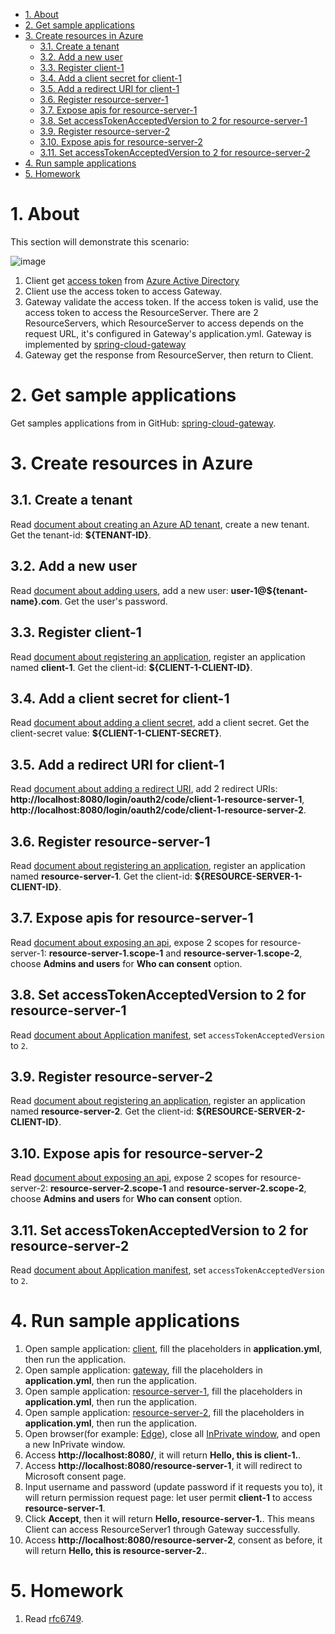 - [1. About](#1-about)
- [2. Get sample applications](#2-get-sample-applications)
- [3. Create resources in Azure](#3-create-resources-in-azure)
	* [3.1. Create a tenant](#31-create-a-tenant)
	* [3.2. Add a new user](#32-add-a-new-user)
	* [3.3. Register client-1](#33-register-client-1)
	* [3.4. Add a client secret for client-1](#34-add-a-client-secret-for-client-1)
	* [3.5. Add a redirect URI for client-1](#35-add-a-redirect-uri-for-client-1)
	* [3.6. Register resource-server-1](#36-register-resource-server-1)
	* [3.7. Expose apis for resource-server-1](#37-expose-apis-for-resource-server-1)
	* [3.8. Set accessTokenAcceptedVersion to 2 for resource-server-1](#38-set-accesstokenacceptedversion-to-2-for-resource-server-1)
	* [3.9. Register resource-server-2](#39-register-resource-server-2)
	* [3.10. Expose apis for resource-server-2](#310-expose-apis-for-resource-server-2)
	* [3.11. Set accessTokenAcceptedVersion to 2 for resource-server-2](#311-set-accesstokenacceptedversion-to-2-for-resource-server-2)
- [4. Run sample applications](#4-run-sample-applications)
- [5. Homework](#5-homework)


# 1. About

This section will demonstrate this scenario:

![image](https://user-images.githubusercontent.com/13167207/148503627-700f287c-ea93-4957-b811-ad8f7f8c5ed3.png)

1. Client get [access token](https://docs.microsoft.com/azure/active-directory/develop/access-tokens) from [Azure Active Directory](https://azure.microsoft.com/services/active-directory/)
2. Client use the access token to access Gateway.
3. Gateway validate the access token. If the access token is valid, use the access token to access the ResourceServer. There are 2 ResourceServers, which ResourceServer to access depends on the request URL, it's configured in Gateway's application.yml. Gateway is implemented by [spring-cloud-gateway](https://docs.spring.io/spring-cloud-gateway/docs/current/reference/html/)
4. Gateway get the response from ResourceServer, then return to Client.

# 2. Get sample applications
Get samples applications from in GitHub: [spring-cloud-gateway](../../../../reactive/webflux/oauth2/spring-cloud-gateway).

# 3. Create resources in Azure

## 3.1. Create a tenant
Read [document about creating an Azure AD tenant](https://docs.microsoft.com/azure/active-directory/develop/quickstart-create-new-tenant#create-a-new-azure-ad-tenant), create a new tenant. Get the tenant-id: **${TENANT-ID}**.

## 3.2. Add a new user
Read [document about adding users](https://docs.microsoft.com/azure/active-directory/fundamentals/add-users-azure-active-directory), add a new user: **user-1@${tenant-name}.com**. Get the user's password.

## 3.3. Register client-1
Read [document about registering an application](https://docs.microsoft.com/azure/active-directory/develop/quickstart-register-app), register an application named **client-1**. Get the client-id: **${CLIENT-1-CLIENT-ID}**.

## 3.4. Add a client secret for client-1
Read [document about adding a client secret](https://docs.microsoft.com/azure/active-directory/develop/quickstart-register-app#add-a-client-secret), add a client secret. Get the client-secret value: **${CLIENT-1-CLIENT-SECRET}**.

## 3.5. Add a redirect URI for client-1
Read [document about adding a redirect URI](https://docs.microsoft.com/azure/active-directory/develop/quickstart-register-app#add-a-redirect-uri), add 2 redirect URIs: **http://localhost:8080/login/oauth2/code/client-1-resource-server-1**, **http://localhost:8080/login/oauth2/code/client-1-resource-server-2**.

## 3.6. Register resource-server-1
Read [document about registering an application](https://docs.microsoft.com/azure/active-directory/develop/quickstart-register-app), register an application named **resource-server-1**. Get the client-id: **${RESOURCE-SERVER-1-CLIENT-ID}**.

## 3.7. Expose apis for resource-server-1
Read [document about exposing an api](https://docs.microsoft.com/azure/active-directory/develop/quickstart-configure-app-expose-web-apis), expose 2 scopes for resource-server-1: **resource-server-1.scope-1** and **resource-server-1.scope-2**, choose **Admins and users** for **Who can consent** option.

## 3.8. Set accessTokenAcceptedVersion to 2 for resource-server-1
Read [document about Application manifest](https://docs.microsoft.com/azure/active-directory/develop/reference-app-manifest#accesstokenacceptedversion-attribute), set `accessTokenAcceptedVersion` to `2`.

## 3.9. Register resource-server-2
Read [document about registering an application](https://docs.microsoft.com/azure/active-directory/develop/quickstart-register-app), register an application named **resource-server-2**. Get the client-id: **${RESOURCE-SERVER-2-CLIENT-ID}**.

## 3.10. Expose apis for resource-server-2
Read [document about exposing an api](https://docs.microsoft.com/azure/active-directory/develop/quickstart-configure-app-expose-web-apis), expose 2 scopes for resource-server-2: **resource-server-2.scope-1** and **resource-server-2.scope-2**, choose **Admins and users** for **Who can consent** option.

## 3.11. Set accessTokenAcceptedVersion to 2 for resource-server-2
Read [document about Application manifest](https://docs.microsoft.com/azure/active-directory/develop/reference-app-manifest#accesstokenacceptedversion-attribute), set `accessTokenAcceptedVersion` to `2`.

# 4. Run sample applications
1. Open sample application: [client](../../../../reactive/webflux/oauth2/spring-cloud-gateway/client), fill the placeholders in **application.yml**, then run the application.
2. Open sample application: [gateway](../../../../reactive/webflux/oauth2/spring-cloud-gateway/gateway), fill the placeholders in **application.yml**, then run the application.
3. Open sample application: [resource-server-1](../../../../reactive/webflux/oauth2/spring-cloud-gateway/resource-server-1), fill the placeholders in **application.yml**, then run the application.
4. Open sample application: [resource-server-2](../../../../reactive/webflux/oauth2/spring-cloud-gateway/resource-server-2), fill the placeholders in **application.yml**, then run the application.
5. Open browser(for example: [Edge](https://www.microsoft.com/edge?r=1)), close all [InPrivate window](https://support.microsoft.com/microsoft-edge/browse-inprivate-in-microsoft-edge-cd2c9a48-0bc4-b98e-5e46-ac40c84e27e2), and open a new InPrivate window.
6. Access **http://localhost:8080/**, it will return **Hello, this is client-1.**.
7. Access **http://localhost:8080/resource-server-1**, it will redirect to Microsoft consent page.
9. Input username and password (update password if it requests you to), it will return permission request page: let user permit **client-1** to access **resource-server-1**.
11. Click **Accept**, then it will return **Hello, resource-server-1.**. This means Client can access ResourceServer1 through Gateway successfully.
12. Access **http://localhost:8080/resource-server-2**, consent as before, it will return **Hello, this is resource-server-2.**.

# 5. Homework
1. Read [rfc6749](https://datatracker.ietf.org/doc/html/rfc6749).